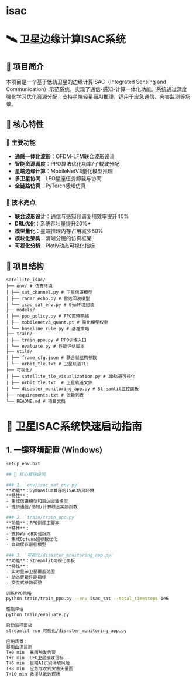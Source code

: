 # isac
# 🛰️ 卫星边缘计算ISAC系统

## 📖 项目简介

本项目是一个基于低轨卫星的边缘计算ISAC（Integrated Sensing and Communication）示范系统，实现了通信-感知-计算一体化功能。系统通过深度强化学习优化资源分配，支持星端轻量级AI推理，适用于应急通信、灾害监测等场景。

## 🎯 核心特性

### 🌟 主要功能
- **通感一体化波形**：OFDM-LFM联合波形设计
- **智能资源调度**：PPO算法优化功率/子载波分配
- **星端边缘计算**：MobileNetV3量化模型推理
- **多卫星协同**：LEO星座任务卸载与协同
- **全链路仿真**：PyTorch感知仿真

### 🚀 技术亮点
- **联合波形设计**：通信与感知频谱复用效率提升40%
- **DRL优化**：系统吞吐量提升20%+
- **模型量化**：星端推理内存占用减少80%
- **模块化架构**：清晰分层的仿真框架
- **可视化分析**：Plotly动态可视化指标

## 📁 项目结构
```
satellite_isac/
├── env/ # 仿真环境
│ ├── sat_channel.py # 卫星信道模型
│ ├── radar_echo.py # 雷达回波模型
│ └── isac_sat_env.py # Gym环境封装
├── models/
│ ├── ppo_policy.py # PPO策略网络
│ ├── mobilenetv3_quant.pt # 量化模型权重
│ └── baseline_rule.py # 基准策略
├── train/
│ ├── train_ppo.py # PPO训练入口
│ └── evaluate.py # 性能评估脚本
├── utils/
│ ├── frame_cfg.json # 联合帧结构参数
│ └── orbit_tle.txt # 卫星轨道TLE
├── 可视化/
│ ├── satellite_tle_visualization.py # 3D轨道可视化
| ├── orbit_tle.txt  # 卫星轨道文件
│ └── disaster_monitoring_app.py # Streamlit监控面板
├── requirements.txt # 依赖列表
└── README.md # 项目文档
```


# 🚀 卫星ISAC系统快速启动指南

## 1. 一键环境配置 (Windows)
```bash
setup_env.bat

## 🔧 核心模块说明

### 1. `env/isac_sat_env.py`
**功能**：Gymnasium兼容的ISAC仿真环境  
**特性**：
- 集成信道模型和雷达回波模型
- 提供通信/感知/计算联合奖励函数

### 2. `train/train_ppo.py` 
**功能**：PPO训练主脚本  
**特性**：
- 支持WandB实验跟踪
- 集成Optuna超参数优化
- 自动保存最佳模型

### 3. `可视化/disaster_monitoring_app.py`
**功能**：Streamlit可视化面板  
**特性**：
- 实时显示卫星覆盖范围
- 动态更新性能指标
- 交互式参数调整

训练PPO策略
python train/train_ppo.py --env isac_sat --total_timesteps 1e6

性能评估
python train/evaluate.py 

启动监控面板
streamlit run 可视化/disaster_monitoring_app.py

应用场景：
暴雨山洪监测
T+0 min  暴雨触发告警
T+2 min  LEO卫星接收信标
T+6 min  星端AI识别滑坡风险
T+8 min  应急厅收到灾害矢量图
T+10 min 救援队抵达现场
